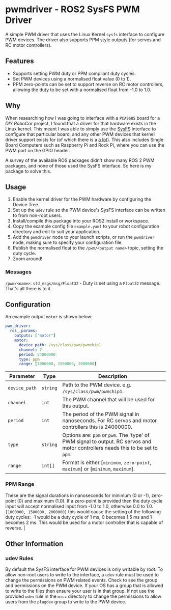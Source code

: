 # pwmdriver - ROS2 SysFS PWM Driver

A simple PWM driver that uses the Linux Kernel `sysfs` interface to configure PWM devices. The driver also supports PPM style outputs (for servos and RC motor controllers).

## Features

* Supports setting PWM duty or PPM compliant duty cycles.
* Set PWM devices using a normalised float value (0 to 1).
* PPM zero-points can be set to support reverse on RC motor controllers, allowing the duty to be set with a normalised float from -1.0 to 1.0.

## Why

When researching how I was going to interface with a `PCA9685` board for a *DIY RoboCar* project, I found that a driver for that hardware exists in the Linux kernel.
This meant I was able to simply use the [SysFS](https://man7.org/linux/man-pages/man5/sysfs.5.html) interface to configure that particular board, and any other PWM devices that kernel driver
support exists for (of which there is a [a lot](https://github.com/torvalds/linux/tree/master/drivers/pwm)). This also includes Single Board Computers such as Raspberry Pi and Rock Pi, where
you can use the PWM port on the GPIO header.

A survey of the available ROS packages didn't show many ROS 2 PWM packages, and none of those used the SysFS interface. So here is my package to solve this.

## Usage

1. Enable the kernel driver for the PWM hardware by configuring the Device Tree.
1. Set up the `udev` rule so the PWM device's SysFS interface can be written to from non-root users.
1. Install/compile this package into your ROS2 install or workspace.
1. Copy the example config file `example.yaml` to your robot configuration directory and edit to suit your application.
1. Add the `pwmdriver` node to your launch scripts, or run the `pwmdriver` node, making sure to specify your configuration file.
1. Publish the normalised float to the `/pwm/<output name>` topic, setting the duty cycle.
1. Zoom around!

### Messages

`/pwm/<name>`: `std_msgs/msg/Float32` - Duty is set using a `Float32` message. That's all there is to it.

## Configuration

An example output `motor` is shown below:

```yml
pwm_driver:
  ros__params:
    outputs: ["motor"]
    motor:
      device_path: /sys/class/pwm/pwmchip1
      channel: 7
      period: 24000000
      type: ppm
      range: [1000000, 1500000, 2000000]
```


| Parameter     | Type     | Description                                                                                                                     |
|---------------|----------|---------------------------------------------------------------------------------------------------------------------------------|
| `device_path` | `string` | Path to the PWM device. e.g. `/sys/class/pwm/pwmchip1`.       |
| `channel`     | `int`    | The PWM channel that will be used for this output.                                                                         |
| `period`      | `int`    | The period of the PWM signal in nanoseconds. For RC servos and motor controllers this is 24000000.                              |
| `type`        | `string` | Options are: `ppm` or `pwm`. The 'type' of PWM signal to output. RC servos and motor controllers needs this to be set to `ppm`. |
| `range`   | `int[]`  | Format is either [`minimum`, `zero-point`, `maximum`] or [`minimum`, `maximum`].                                                |

### PPM Range

These are the signal durations in nanoseconds for minimum (0 or -1), zero-point (0) and maximum (1.0). If a zero-point is provided then the duty cycle input will accept normalised input from -1.0 to 1.0, otherwise 0.0 to 1.0.  `[1000000, 1500000, 2000000]` this would cause the setting of the following duty cycles: -1 would be a duty cycle of 1 ms, 0 becomes 1.5 ms and 1 becomes 2 ms. This would be used for a motor controller that is capable of reverse.                                                                                         |

## Other Information

### udev Rules

By default the SysFS interface for PWM devices is only writable by root. To allow non-root users to write to the interface, a `udev` rule must be used to change the permissions on PWM related events. Check to see the group and permissions on the PWM device. If your OS has a group that is allowed to write to the files then ensure your user is in that group. If not use the provided `udev` rule in the `misc` directory to change the permissions to allow users from the `plugdev` group to write to the PWM device.
